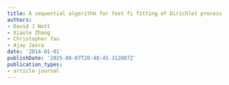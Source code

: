```yaml
---
title: A sequential algorithm for fast fi fitting of Dirichlet process mixture models
authors:
- David J Nott
- Xiaole Zhang
- Christopher Yau
- Ajay Jasra
date: '2014-01-01'
publishDate: '2025-08-07T20:48:45.312087Z'
publication_types:
- article-journal
---
```

